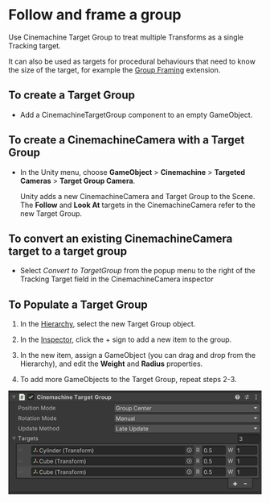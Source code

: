# Follow and frame a group

Use Cinemachine Target Group to treat multiple Transforms as a single Tracking target.

It can also be used as targets for procedural behaviours that need to know the size of the target, for example the [Group Framing](CinemachineGroupFraming.md) extension.

## To create a Target Group

* Add a CinemachineTargetGroup component to an empty GameObject.

## To create a CinemachineCamera with a Target Group

* In the Unity menu, choose **GameObject** > **Cinemachine** > **Targeted Cameras** > **Target Group Camera**.

  Unity adds a new CinemachineCamera and Target Group to the Scene. The **Follow** and **Look At** targets in the CinemachineCamera refer to the new Target Group.

## To convert an existing CinemachineCamera target to a target group

* Select _Convert to TargetGroup_ from the popup menu to the right of the Tracking Target field in the CinemachineCamera inspector


## To Populate a Target Group

1. In the [Hierarchy](https://docs.unity3d.com/Manual/Hierarchy.html), select the new Target Group object.

2. In the [Inspector](https://docs.unity3d.com/Manual/UsingTheInspector.html), click the + sign to add a new item to the group.

3. In the new item, assign a GameObject (you can drag and drop from the Hierarchy), and edit the **Weight** and **Radius** properties.

4. To add more GameObjects to the Target Group, repeat steps 2-3.

![Cinemachine Target Group with two targets](images/CinemachineTargetGroup.png)
